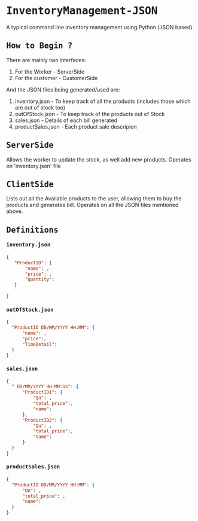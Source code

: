 <h1><samp>InventoryManagement-JSON </samp></h1>
 A typical command line inventory management using Python (JSON based)
 
<h2><samp>How to Begin ?</samp></h2>
  There are mainly two interfaces:
  <ol>
   <li>For the Worker - ServerSide</li>
   <li>For the customer - CustomerSide </li>
 </ol>
 And the JSON files being generated/used are:
 <ol>
   <li>inventory.json - To keep track of all the products (includes those which are out of stock too)</li>
   <li>outOfStock.json - To keep track of the products out of Stock</li>
   <li>sales.json - Details of each bill generated </li>
   <li>productSales.json - Each product sale descripion </li>
 </ol>
 
<h2><samp>ServerSide</samp></h2>
 Allows the worker to update the stock, as well add new products.
 Operates on 'inventory.json' file
 
<h2><samp>ClientSide</samp></h2>
 Lists out all the Available products to the user, allowing them to buy the products and generates bill.
 Operates on all the JSON files mentioned above.
 
<h2><samp>Definitions</samp></h2>
 <h4><samp>inventory.json</samp></h4>
 
 ```json
{
    "ProductID": {
        "name": ,
        "price": ,
        "quantity": 
    }
   
 }
```

 <h4><samp>outOfStock.json</samp></h4>
 
  ```json
{
    "ProductID DD/MM/YYYY HH:MM": {
        "name": ,
        "price":,
        "TimeDetail": 
    }
}
```

 <h4><samp>sales.json</samp></h4>
 
  ```json
{
    " DD/MM/YYYY HH:MM:SS": {
        "ProductID1": {
            "Qn": ,
            "total_price":,
            "name": 
        },
        "ProductID2": {
            "Qn": ,
            "total_price":,
            "name":
        }
    }
}
```

 <h4><samp>productSales.json</samp></h4>
 
  ```json
{
    "ProductID DD/MM/YYYY HH:MM": {
        "Qn": ,
        "total_price": ,
        "name": 
    }
}
```

